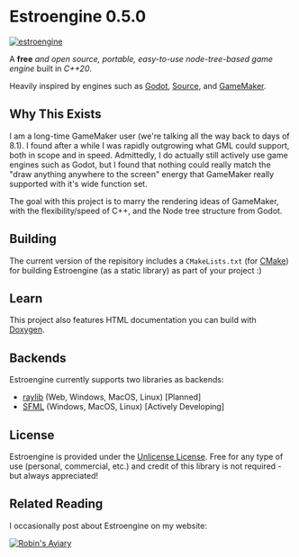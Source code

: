 # Estroengine 0.5.0

[![estroengine](https://robinsaviary.com/gifs/estroengine.gif)](https://blinkies.cafe/?s=0023-trans-pride)

A **free** *and open source, portable, easy-to-use node-tree-based game engine* built in *C++20*.

Heavily inspired by engines such as [Godot](https://godotengine.org/), [Source](https://developer.valvesoftware.com/wiki/SDK_Docs), and [GameMaker](https://gamemaker.io/en).

## Why This Exists

I am a long-time GameMaker user (we're talking all the way back to days of 8.1). I found after a while I was rapidly outgrowing what GML could support, both in scope and in speed. Admittedly, I do actually still actively use game engines such as Godot, but I found that nothing could really match the "draw anything anywhere to the screen" energy that GameMaker really supported with it's wide function set.

The goal with this project is to marry the rendering ideas of GameMaker, with the flexibility/speed of C++, and the Node tree structure from Godot.

## Building

The current version of the repisitory includes a `CMakeLists.txt` (for [CMake](https://cmake.org/)) for building Estroengine (as a static library) as part of your project :)

## Learn

This project also features HTML documentation you can build with [Doxygen](https://www.doxygen.nl/).

## Backends

Estroengine currently supports two libraries as backends:
* [raylib](https://www.raylib.com/) (Web, Windows, MacOS, Linux) [Planned]
* [SFML](https://www.sfml-dev.org/) (Windows, MacOS, Linux) [Actively Developing]

## License

Estroengine is provided under the [Unlicense License](https://unlicense.org/).
Free for any type of use (personal, commercial, etc.) and credit of this library is not required - but always appreciated!

## Related Reading

I occasionally post about Estroengine on my website:

[![Robin's Aviary](https://robinsaviary.com/robins-aviary.gif)](https://robinsaviary.com)

